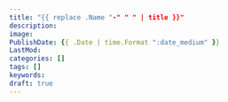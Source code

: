 ```yaml
---
title: "{{ replace .Name "-" " " | title }}"
description:
image:
PublishDate: {{ .Date | time.Format ":date_medium" }}
LastMod: 
categories: []
tags: []
keywords:
draft: true
---
```

